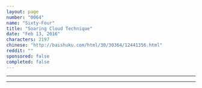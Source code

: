 ```yaml
---
layout: page
number: "0064"
name: "Sixty-Four"
title: "Soaring Cloud Technique"
date: "Feb 13, 2016"
characters: 2197
chinese: "http://baishuku.com/html/30/30364/12441356.html"
reddit: ""
sponsored: false
completed: false
---
```




- - -
- - -
